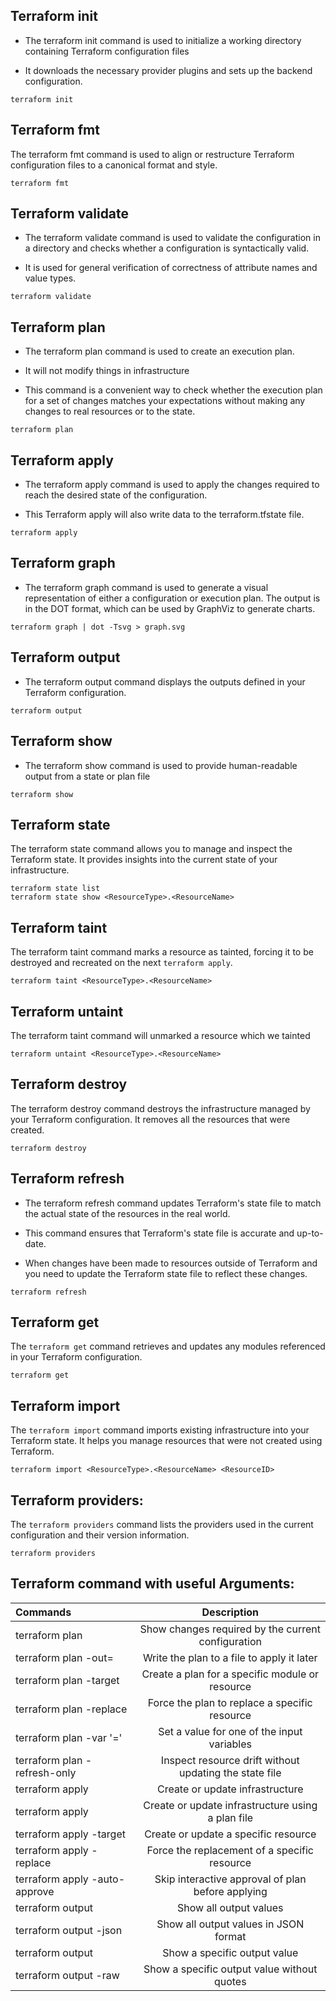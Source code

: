 ## Terraform init
* The terraform init command is used to initialize a working directory containing Terraform configuration files

* It downloads the necessary provider plugins and sets up the backend configuration.

```
terraform init
```

## Terraform fmt
The terraform fmt command is used to align or restructure Terraform configuration files to a canonical format and style. 

```
terraform fmt
```

## Terraform validate
* The terraform validate command is used to validate the configuration in a directory and checks whether a configuration is syntactically valid.
  
* It is used for general verification of correctness of attribute names and value types.
  
```
terraform validate
```

## Terraform plan
* The terraform plan command is used to create an execution plan.
  
* It will not modify things in infrastructure
  
* This command is a convenient way to check whether the execution plan for a set of changes matches your expectations without making any changes to real resources or to the state.

```
terraform plan
```

## Terraform apply
* The terraform apply command is used to apply the changes required to reach the desired state of the configuration. 

* This Terraform apply will also write data to the terraform.tfstate file.

```
terraform apply
```

## Terraform graph
* The terraform graph command is used to generate a visual representation of either a configuration or execution plan. The output is in the DOT format, which can be used by GraphViz to generate charts.

```
terraform graph | dot -Tsvg > graph.svg
```

## Terraform output
* The terraform output command displays the outputs defined in your Terraform configuration.

```
terraform output
```


## Terraform show
* The terraform show command is used to provide human-readable output from a state or plan file

```
terraform show
```

## Terraform state
The terraform state command allows you to manage and inspect the Terraform state. It provides insights into the current state of your infrastructure.

```
terraform state list
terraform state show <ResourceType>.<ResourceName>
```

## Terraform taint
The terraform taint command marks a resource as tainted, forcing it to be destroyed and recreated on the next `terraform apply`.

```
terraform taint <ResourceType>.<ResourceName>
```

## Terraform untaint
The terraform taint command will unmarked a resource which we tainted

```
terraform untaint <ResourceType>.<ResourceName>
```

## Terraform destroy
The terraform destroy command destroys the infrastructure managed by your Terraform configuration. It removes all the resources that were created.

```
terraform destroy
```

## Terraform refresh
* The terraform refresh command updates Terraform's state file to match the actual state of the resources in the real world.
    
* This command ensures that Terraform's state file is accurate and up-to-date.
    
* When changes have been made to resources outside of Terraform and you need to update the Terraform state file to reflect these changes.

```
terraform refresh
```

## Terraform get
The `terraform get` command retrieves and updates any modules referenced in your Terraform configuration.

```
terraform get
```


## Terraform import
The `terraform import` command imports existing infrastructure into your Terraform state. It helps you manage resources that were not created using Terraform.

```
terraform import <ResourceType>.<ResourceName> <ResourceID>
```

## Terraform providers:
The `terraform providers` command lists the providers used in the current configuration and their version information.

```
terraform providers
```

## Terraform command with useful Arguments:

| Commands             | Description |
| :---------------- | :------: | 
| terraform plan | Show changes required by the current configuration  | 
| terraform plan -out=<file>  | Write the plan to a file to apply it later | 
| terraform plan -target <resource>  | Create a plan for a specific module or resource | 
| terraform plan -replace <resource>  | Force the plan to replace a specific resource | 
| terraform plan -var '<key>=<value>'  | Set a value for one of the input variables | 
| terraform plan -refresh-only |  Inspect resource drift without updating the state file | 
| terraform apply |  Create or update infrastructure | 
| terraform apply <file>  | Create or update infrastructure using a plan file | 
| terraform apply -target <resource>  | Create or update a specific resource | 
| terraform apply -replace <resource>  | Force the replacement of a specific resource | 
| terraform apply -auto-approve  | Skip interactive approval of plan before applying | 
| terraform output  | Show all output values
| terraform output -json  | Show all output values in JSON format
| terraform output <name>  | Show a specific output value
| terraform output -raw <name>  | Show a specific output value without quotes
